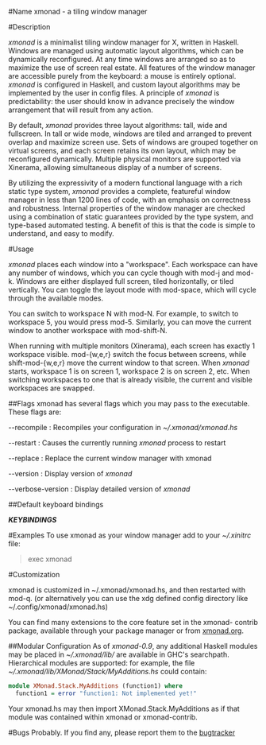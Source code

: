 #Name
xmonad - a tiling window manager

#Description

_xmonad_ is a minimalist tiling window manager for X, written in Haskell.
Windows are managed using automatic layout algorithms, which can be
dynamically reconfigured. At any time windows are arranged so as to
maximize the use of screen real estate. All features of the window manager
are accessible purely from the keyboard: a mouse is entirely optional.
_xmonad_ is configured in Haskell, and custom layout algorithms may be
implemented by the user in config files. A principle of _xmonad_ is
predictability: the user should know in advance precisely the window
arrangement that will result from any action.

By default, _xmonad_ provides three layout algorithms: tall, wide and
fullscreen. In tall or wide mode, windows are tiled and arranged to prevent
overlap and maximize screen use. Sets of windows are grouped together on
virtual screens, and each screen retains its own layout, which may be
reconfigured dynamically. Multiple physical monitors are supported via
Xinerama, allowing simultaneous display of a number of screens.

By utilizing the expressivity of a modern functional language with a rich
static type system, _xmonad_ provides a complete, featureful window manager
in less than 1200 lines of code, with an emphasis on correctness and
robustness. Internal properties of the window manager are checked using a
combination of static guarantees provided by the type system, and
type-based automated testing. A benefit of this is that the code is simple
to understand, and easy to modify.

#Usage

_xmonad_ places each window into a "workspace". Each workspace can have
any number of windows, which you can cycle though with mod-j and mod-k.
Windows are either displayed full screen, tiled horizontally, or tiled
vertically. You can toggle the layout mode with mod-space, which will cycle
through the available modes.

You can switch to workspace N with mod-N. For example, to switch to
workspace 5, you would press mod-5. Similarly, you can move the current
window to another workspace with mod-shift-N.

When running with multiple monitors (Xinerama), each screen has exactly 1
workspace visible. mod-{w,e,r} switch the focus between screens, while
shift-mod-{w,e,r} move the current window to that screen. When _xmonad_
starts, workspace 1 is on screen 1, workspace 2 is on screen 2, etc. When
switching workspaces to one that is already visible, the current and
visible workspaces are swapped.

##Flags
xmonad  has  several flags which  you may pass to the executable.
These flags are:

--recompile
:   Recompiles your configuration in _~/.xmonad/xmonad.hs_

--restart
:   Causes the currently running _xmonad_ process to restart

--replace
:   Replace the current window manager with xmonad

--version
:   Display version of _xmonad_

--verbose-version
:   Display detailed version of _xmonad_

##Default keyboard bindings

___KEYBINDINGS___

#Examples
To use xmonad as your window manager add to your _~/.xinitrc_ file:

> exec xmonad

#Customization

xmonad is customized in ~/.xmonad/xmonad.hs, and then restarted
with mod-q. (or alternatively you can use the xdg defined config
directory like ~/.config/xmonad/xmonad.hs)

You can find many extensions to the core feature set in the xmonad-
contrib package, available through your  package  manager  or  from
[xmonad.org].

##Modular Configuration
As of _xmonad-0.9_, any additional Haskell modules may be placed in
_~/.xmonad/lib/_ are available in GHC's searchpath. Hierarchical modules
are supported: for example, the file
_~/.xmonad/lib/XMonad/Stack/MyAdditions.hs_ could contain:

```haskell
module XMonad.Stack.MyAdditions (function1) where
  function1 = error "function1: Not implemented yet!"
```

Your xmonad.hs may then import XMonad.Stack.MyAdditions as if that
module was contained within xmonad or xmonad-contrib.

#Bugs
Probably. If you find any, please report them to the [bugtracker]

[xmonad.org]: http://xmonad.org
[bugtracker]: https://github.com/xmonad/xmonad/issues
